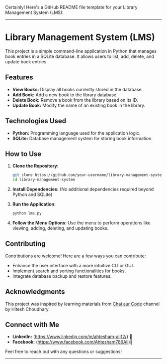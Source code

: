 Certainly! Here's a GitHub README file template for your Library Management System (LMS):

---

# Library Management System (LMS)

This project is a simple command-line application in Python that manages book entries in a SQLite database. It allows users to list, add, delete, and update book entries.

## Features

- **View Books:** Display all books currently stored in the database.
- **Add Book:** Add a new book to the library database.
- **Delete Book:** Remove a book from the library based on its ID.
- **Update Book:** Modify the name of an existing book in the library.

## Technologies Used

- **Python:** Programming language used for the application logic.
- **SQLite:** Database management system for storing book information.

## How to Use

1. **Clone the Repository:**
   ```bash
   git clone https://github.com/your-username/library-management-system.git
   cd library-management-system
   ```

2. **Install Dependencies:** (No additional dependencies required beyond Python and SQLite)
   
3. **Run the Application:**
   ```bash
   python lms.py
   ```

4. **Follow the Menu Options:** Use the menu to perform operations like viewing, adding, deleting, and updating books.

## Contributing

Contributions are welcome! Here are a few ways you can contribute:
- Enhance the user interface with a more intuitive CLI or GUI.
- Implement search and sorting functionalities for books.
- Integrate database backup and restore features.

## Acknowledgments

This project was inspired by learning materials from [Chai aur Code]([https://www.youtube.com/channel/UCiCpSybOXwHxd7PPnRMfp3Q](https://www.youtube.com/@chaiaurcode)) channel by Hitesh Choudhary.

## Connect with Me

- **LinkedIn:** (https://www.linkedin.com/in/ahtesham-ali12/) 🔗
- **Facebook:** (https://www.facebook.com/Ahtesham786Ali)📘

Feel free to reach out with any questions or suggestions!

---
